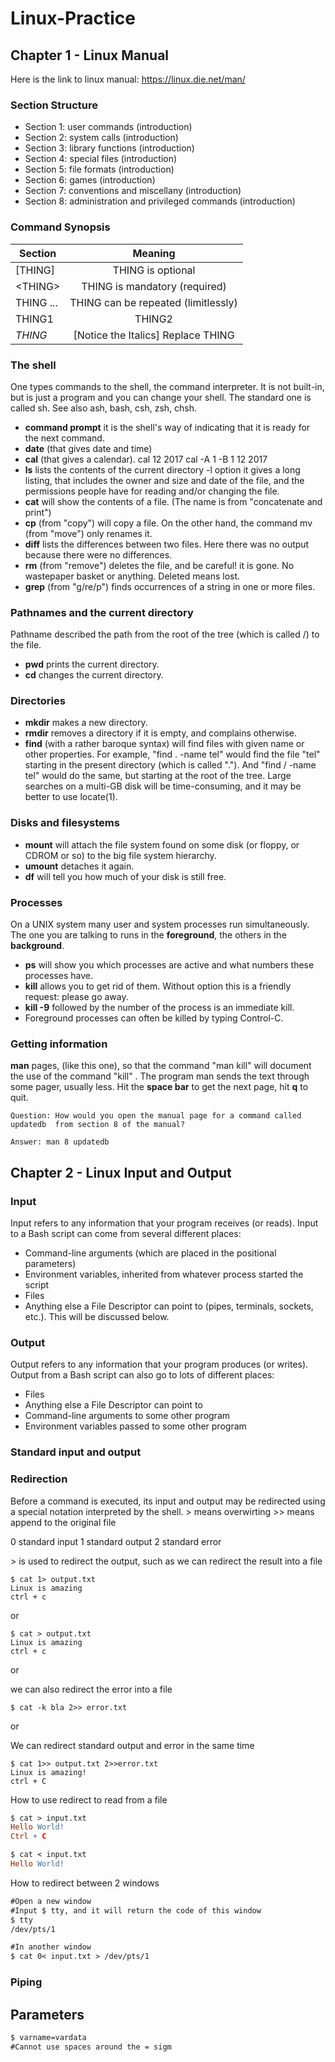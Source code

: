 # Linux-Practice

## Chapter 1 - Linux Manual

Here is the link to linux manual: https://linux.die.net/man/

### Section Structure
* Section 1: user commands (introduction)
* Section 2: system calls (introduction)
* Section 3: library functions (introduction)
* Section 4: special files (introduction)
* Section 5: file formats (introduction)
* Section 6: games (introduction)
* Section 7: conventions and miscellany (introduction)
* Section 8: administration and privileged commands (introduction)

### Command Synopsis
|  Section      | Meaning                              |
| ------------- |:-------------:                       | 
|[THING]        |  THING is optional                   |
| \<THING\>     |  THING is mandatory (required)       |
|THING ...      | THING can be repeated (limitlessly)  |
|THING1         | THING2  | Use THING1 OR THING2. Not Both|
|*THING*        | [Notice the Italics] Replace THING   |


### The shell
One types commands to the shell, the command interpreter. It is not built-in, but is just a program and you can change your shell. The standard one is called sh. See also ash, bash, csh, zsh, chsh.

* **command prompt**
it is the shell's way of indicating that it is ready for the next command.
* **date** (that gives date and time)
* **cal** (that gives a calendar).
    cal 12 2017
    cal -A 1 -B 1 12 2017
* **ls** lists the contents of the current directory
-l option it gives a long listing, that includes the owner and size and date of the file, and the permissions people have for reading and/or changing the file. 
* **cat** will show the contents of a file. (The name is from "concatenate and print")
* **cp** (from "copy") will copy a file. On the other hand, the command mv (from "move") only renames it.
* **diff** lists the differences between two files. Here there was no output because there were no differences.
* **rm** (from "remove") deletes the file, and be careful! it is gone. No wastepaper basket or anything. Deleted means lost.
* **grep** (from "g/re/p") finds occurrences of a string in one or more files. 

### Pathnames and the current directory
Pathname described the path from the root of the tree (which is called /) to the file. 

* **pwd** prints the current directory.
* **cd** changes the current directory. 

### Directories
* **mkdir** makes a new directory.
* **rmdir** removes a directory if it is empty, and complains otherwise.
* **find** (with a rather baroque syntax) will find files with given name or other properties. For example, "find . -name tel" would find the file "tel" starting in the present directory (which is called "."). And "find / -name tel" would do the same, but starting at the root of the tree. Large searches on a multi-GB disk will be time-consuming, and it may be better to use locate(1).

### Disks and filesystems
* **mount** will attach the file system found on some disk (or floppy, or CDROM or so) to the big file system hierarchy. 
* **umount** detaches it again. 
* **df** will tell you how much of your disk is still free.

### Processes
On a UNIX system many user and system processes run simultaneously. The one you are talking to runs in the **foreground**, the others in the **background**. 

* **ps** will show you which processes are active and what numbers these processes have. 
* **kill** allows you to get rid of them. Without option this is a friendly request: please go away. 
* **kill -9** followed by the number of the process is an immediate kill. 
* Foreground processes can often be killed by typing Control-C.

### Getting information
**man** pages, (like this one), so that the command "man kill" will document the use of the command "kill" . The program man sends the text through some pager, usually less. Hit the **space bar** to get the next page, hit **q** to quit.

```
Question: How would you open the manual page for a command called updatedb  from section 8 of the manual?

Answer: man 8 updatedb
```

## Chapter 2 - Linux Input and Output

### Input
Input refers to any information that your program receives (or reads). Input to a Bash script can come from several different places:

* Command-line arguments (which are placed in the positional parameters)
* Environment variables, inherited from whatever process started the script
* Files
* Anything else a File Descriptor can point to (pipes, terminals, sockets, etc.). This will be discussed below.

### Output
Output refers to any information that your program produces (or writes). Output from a Bash script can also go to lots of different places:

* Files
* Anything else a File Descriptor can point to
* Command-line arguments to some other program
* Environment variables passed to some other program


### Standard input and output
### Redirection
Before a command is executed, its input and output may be redirected using a special notation interpreted by the shell.
\> means overwirting 
\>> means append to the original file

0 standard input
1 standard output
2 standard error

\> is used to redirect the output, such as we can redirect the result into a file

```
$ cat 1> output.txt
Linux is amazing
ctrl + c
```
or

```
$ cat > output.txt
Linux is amazing
ctrl + c
```

or

we can also redirect the error into a file

```
$ cat -k bla 2>> error.txt
```

or

We can redirect standard output and error in the same time

```
$ cat 1>> output.txt 2>>error.txt
Linux is amazing!
ctrl + C
```

How to use redirect to read from a file

```l
$ cat > input.txt
Hello World!
Ctrl + C

$ cat < input.txt
Hello World!
```

How to redirect between 2 windows

```l
#Open a new window
#Input $ tty, and it will return the code of this window
$ tty
/dev/pts/1

#In another window
$ cat 0< input.txt > /dev/pts/1
```


### Piping

## Parameters

```l
$ varname=vardata
#Cannot use spaces around the = sigm
```


